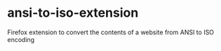# ansi-to-iso-extension
Firefox extension to convert the contents of a website from ANSI to ISO encoding
